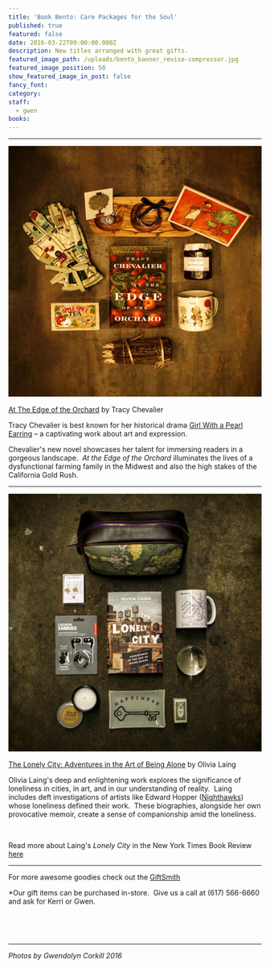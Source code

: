 ```yaml
---
title: 'Book Bento: Care Packages for the Soul'
published: true
featured: false
date: 2016-03-22T09:00:00.000Z
description: New titles arranged with great gifts.
featured_image_path: /uploads/bento_banner_revise-compressor.jpg
featured_image_position: 50
show_featured_image_in_post: false
fancy_font:
category:
staff:
  - gwen
books:
---
```



---

![](/uploads/versions/bento_1-compressor---x----700-692x---.jpg)

[At The Edge of the Orchard](http://www.brooklinebooksmith-shop.com/book/9780525953005) by Tracy Chevalier

Tracy Chevalier is best known for her historical drama [<u>Girl With a Pearl Earring</u>](http://www.brooklinebooksmith-shop.com/book/9780452287020) – a captivating work about art and expression.

Chevalier's new novel showcases her talent for immersing readers in a gorgeous landscape.*&nbsp; At the Edge of the Orchard* illuminates the lives of a dysfunctional farming family in the Midwest and also the high stakes of the California Gold Rush.

---

![](/uploads/versions/bento_2-compressor---x----700-711x---.jpg)

[The Lonely City: Adventures in the Art of Being Alone](http://www.brooklinebooksmith-shop.com/book/9781250039576) by Olivia Laing

Olivia Laing's deep and enlightening work explores the significance of loneliness in cities, in art, and in our understanding of reality.&nbsp; Laing includes deft investigations of artists like Edward Hopper ([Nighthawks](https://upload.wikimedia.org/wikipedia/commons/thumb/a/a8/Nighthawks_by_Edward_Hopper_1942.jpg/1280px-Nighthawks_by_Edward_Hopper_1942.jpg)) whose loneliness defined their work.&nbsp; These biographies, alongside her own provocative memoir, create a sense of companionship amid the loneliness.&nbsp;

&nbsp;

Read more about Laing's *Lonely City* in the New York Times Book Review [here](http://www.nytimes.com/2016/03/20/books/review/the-lonely-city-by-olivia-laing.html?rref=collection/sectioncollection/book-review&amp;action=click&amp;contentCollection=review&amp;region=rank&amp;module=package&amp;version=highlights&amp;contentPlacement=6&amp;pgtype=sectionfront&amp;_r=0)

---

For more awesome goodies check out the [GiftSmith](http://www.brooklinebooksmith.com/giftsmith/)

\*Our gift items can be purchased in-store.&nbsp; Give us a call at (617) 566-6660 and ask for Kerri or Gwen.

&nbsp;

&nbsp;

---

*Photos by Gwendolyn Corkill 2016*